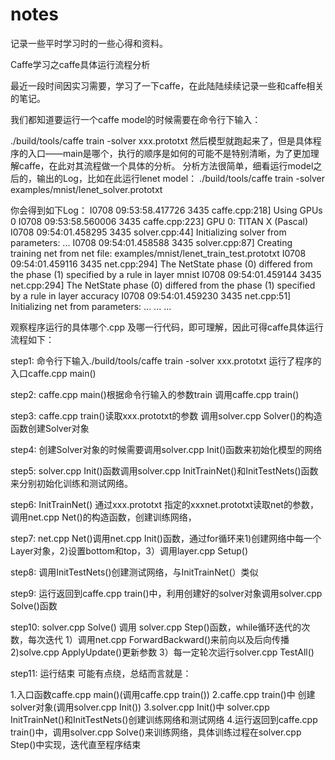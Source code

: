 # notes
记录一些平时学习时的一些心得和资料。


Caffe学习之caffe具体运行流程分析

最近一段时间因实习需要，学习了一下caffe，在此陆陆续续记录一些和caffe相关的笔记。

我们都知道要运行一个caffe model的时候需要在命令行下输入：

./build/tools/caffe train -solver xxx.prototxt 
然后模型就跑起来了，但是具体程序的入口——main是哪个，执行的顺序是如何的可能不是特别清晰，为了更加理解caffe，在此对其流程做一个具体的分析。
分析方法很简单，细看运行model之后的，输出的Log，比如在此运行lenet model：
 ./build/tools/caffe train -solver examples/mnist/lenet_solver.prototxt


你会得到如下Log：
I0708 09:53:58.417726  3435 caffe.cpp:218] Using GPUs 0
I0708 09:53:58.560006  3435 caffe.cpp:223] GPU 0: TITAN X (Pascal)
I0708 09:54:01.458295  3435 solver.cpp:44] Initializing solver from parameters: 
...
I0708 09:54:01.458588  3435 solver.cpp:87] Creating training net from net file: examples/mnist/lenet_train_test.prototxt
I0708 09:54:01.459116  3435 net.cpp:294] The NetState phase (0) differed from the phase (1) specified by a rule in layer mnist
I0708 09:54:01.459144  3435 net.cpp:294] The NetState phase (0) differed from the phase (1) specified by a rule in layer accuracy
I0708 09:54:01.459230  3435 net.cpp:51] Initializing net from parameters:
...
...
...

观察程序运行的具体哪个.cpp 及哪一行代码，即可理解，因此可得caffe具体运行流程如下：

step1: 命令行下输入./build/tools/caffe train -solver xxx.prototxt 运行了程序的入口caffe.cpp main()

step2: caffe.cpp main()根据命令行输入的参数train 调用caffe.cpp train()

step3: caffe.cpp train()读取xxx.prototxt的参数 调用solver.cpp Solver()的构造函数创建Solver对象

step4: 创建Solver对象的时候需要调用solver.cpp Init()函数来初始化模型的网络

step5: solver.cpp Init()函数调用solver.cpp InitTrainNet()和InitTestNets()函数来分别初始化训练和测试网络。

step6: InitTrainNet() 通过xxx.prototxt 指定的xxxnet.prototxt读取net的参数，调用net.cpp Net()的构造函数，创建训练网络，

step7: net.cpp Net()调用net.cpp Init()函数，通过for循环来1)创建网络中每一个Layer对象，2)设置bottom和top，3）调用layer.cpp Setup()

step8: 调用InitTestNets()创建测试网络，与InitTrainNet(）类似

step9: 运行返回到caffe.cpp train()中，利用创建好的solver对象调用solver.cpp Solve()函数

step10: solver.cpp Solve() 调用 solver.cpp Step()函数，while循环迭代的次数，每次迭代 1）调用net.cpp ForwardBackward()来前向以及后向传播 2)solve.cpp ApplyUpdate()更新参数 3）每一定轮次运行solver.cpp TestAll()

step11: 运行结束
可能有点绕，总结而言就是：

1.入口函数caffe.cpp main()(调用caffe.cpp train()) 
2.caffe.cpp train()中 创建solver对象(调用solver.cpp Init()) 
3.solver.cpp Init()中 solver.cpp InitTrainNet()和InitTestNets()创建训练网络和测试网络 
4.运行返回到caffe.cpp train()中，调用solver.cpp Solve()来训练网络，具体训练过程在solver.cpp Step()中实现，迭代直至程序结束
